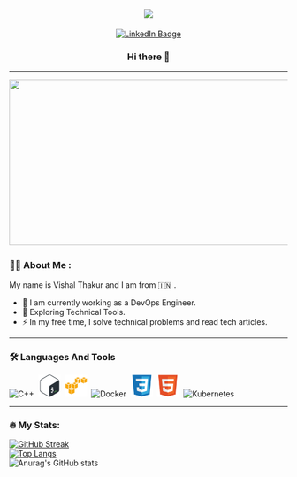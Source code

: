 <!--
**vishalt7/vishalt7** is a ✨ _special_ ✨ repository because its `README.md` (this file) appears on your GitHub profile.

Here are some ideas to get you started:

- 🔭 I’m currently working on ...
- 🌱 I’m currently learning ...
- 👯 I’m looking to collaborate on ...
- 🤔 I’m looking for help with ...
- 💬 Ask me about ...
- 📫 How to reach me: ...
- 😄 Pronouns: ...
- ⚡ Fun fact: ...
-->

<!-- INSERTING GIF -->

<div id="header" align="center">
  <img src="https://media.giphy.com/media/M9gbBd9nbDrOTu1Mqx/giphy.gif" width="100"/>
</div>

<br>

<!-- INSERTING LINKED IN BADGE -->

<div id="badges" align="center">
  <a href="https://www.linkedin.com/in/vishalthakurdev/">
    <img src="https://img.shields.io/badge/LinkedIn-blue?style=for-the-badge&logo=linkedin&logoColor=white" alt="LinkedIn Badge"/>
  </a>
</div>


<!-- GREETINGS -->


### <p align="center"> Hi there 👋 </p>

<hr>

<!-- ABOUT ME -->
<div align="center">
  <img src="https://media.giphy.com/media/dWesBcTLavkZuG35MI/giphy.gif" width="600" height="300"/>
</div>

### :man_technologist: About Me :
My name is Vishal Thakur and I am from 🇮🇳 .

- :telescope: I am currently working as a DevOps Engineer.
- :seedling: Exploring Technical Tools.
- :zap: In my free time, I solve technical problems and read tech articles.

<hr>

<!-- LANGUAGES AND TOOLS -->

### 🛠 Languages And Tools
<div>
  <img src="https://user-images.githubusercontent.com/102405310/235349252-328b702d-c6bd-43f8-99ea-020588c2ceb0.png" alt="C++" width="40" height="40"/>&nbsp;
  <img src="https://github.com/devicons/devicon/blob/master/icons/bash/bash-original.svg" alt="Bash Scripting" width="40" height="40"/>&nbsp;
  <img src="https://github.com/devicons/devicon/blob/master/icons/amazonwebservices/amazonwebservices-original.svg" alt="AWS" width="40" height="40"/>&nbsp;
  <img src="https://user-images.githubusercontent.com/102405310/235349638-a46dc901-0739-44ed-8f41-ace9e36f8cf2.png" alt="Docker" width="80" height="40"/>&nbsp;
  <img src="https://github.com/devicons/devicon/blob/master/icons/css3/css3-original.svg" alt="CSS3" width="40" height="40"/>&nbsp;
  <img src="https://github.com/devicons/devicon/blob/master/icons/html5/html5-original.svg" alt="HTML" width="40" height="40"/>&nbsp;
  <img src="https://user-images.githubusercontent.com/102405310/235349562-ecd95db5-638e-4044-8f42-316d1dbb84d4.png" alt="Kubernetes" width="120" height="40"/>&nbsp;
 <!-- <img src="" alt="Java" width="40" height="40"/>&nbsp; -->
</div>

-----------------

<!-- GITHUB STATISTICS -->

### 🔥 My Stats:

[![GitHub Streak](https://streak-stats.demolab.com/?user=vishalt7)](https://git.io/streak-stats)<br>
[![Top Langs](https://github-readme-stats.vercel.app/api/top-langs/?username=vishalt7&layout=compact&theme=vision-friendly-dark)](https://github.com/anuraghazra/github-readme-stats)
<br>
![Anurag's GitHub stats](https://github-readme-stats.vercel.app/api?username=vishalt7&include_all_commits=true)
